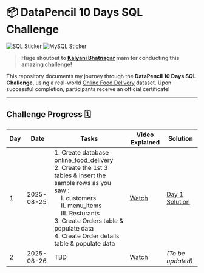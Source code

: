 # 📦 DataPencil 10 Days SQL Challenge

![SQL Sticker](https://img.shields.io/badge/SQL-CC2927?style=for-the-badge&logo=sql&logoColor=white)
![MySQL Sticker](https://img.shields.io/badge/MySQL-4479A1?style=for-the-badge&logo=mysql&logoColor=white)

> **Huge shoutout to [Kalyani Bhatnagar](#) mam for conducting this amazing challenge!**

This repository documents my journey through the **DataPencil 10 Days SQL Challenge**, using a real-world [Online Food Delivery](https://drive.google.com/file/d/1aUTEchaAF5sB8zBArowuD4hN9bjcepGP/view) dataset. Upon successful completion, participants receive an official certificate!

---

## Challenge Progress 🗓️

| Day  | Date       | Tasks            | Video Explained | Solution                       |
|------|------------|------------------|----------------|---------------------------------|
| 1    | 2025-08-25 | 1. Create database online_food_delivery<br/> 2. Create the 1st 3 tables & insert the sample rows as you saw :<br/> &nbsp;&nbsp;&nbsp;&nbsp;I. customers<br/> &nbsp;&nbsp;&nbsp;&nbsp;II. menu_items<br/> &nbsp;&nbsp;&nbsp;&nbsp;III. Resturants<br/> 3. Create Orders table & populate data<br/> 4. Create Order details table & populate data    | [Watch](https://www.youtube.com/watch?v=MMyTuCoIjkA)      | [Day 1 Solution]([#day-1-solution](https://github.com/darshan-theDC/DataPencil_10-Days-SQL-Mini-Challenge/blob/main/Solutions/DAY%2001%20-%20SOL.pdf)) |
| 2    | 2025-08-26 | TBD              | [Watch](#)      | *(To be updated)*               |
